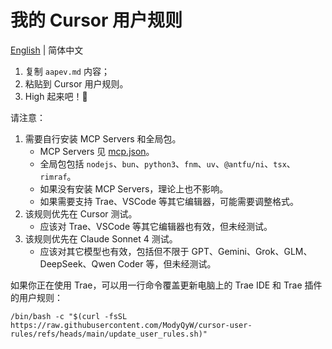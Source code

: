 # 我的 Cursor 用户规则

[English](./README.md) | 简体中文

1. 复制 `aapev.md` 内容；
2. 粘贴到 Cursor 用户规则。
3. High 起来吧！🎉

请注意：

1. 需要自行安装 MCP Servers 和全局包。
   - MCP Servers 见 [mcp.json](./mcp.json)。
   - 全局包包括 `nodejs`、`bun`、`python3`、`fnm`、`uv`、`@antfu/ni`、`tsx`、`rimraf`。
   - 如果没有安装 MCP Servers，理论上也不影响。
   - 如果需要支持 Trae、VSCode 等其它编辑器，可能需要调整格式。
2. 该规则优先在 Cursor 测试。
   - 应该对 Trae、VSCode 等其它编辑器也有效，但未经测试。
3. 该规则优先在 Claude Sonnet 4 测试。
   - 应该对其它模型也有效，包括但不限于 GPT、Gemini、Grok、GLM、DeepSeek、Qwen Coder 等，但未经测试。

如果你正在使用 Trae，可以用一行命令覆盖更新电脑上的 Trae IDE 和 Trae 插件的用户规则：

```shell
/bin/bash -c "$(curl -fsSL https://raw.githubusercontent.com/ModyQyW/cursor-user-rules/refs/heads/main/update_user_rules.sh)"
```
